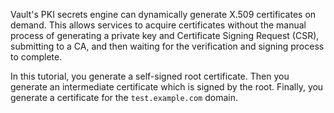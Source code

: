 Vault's PKI secrets engine can dynamically generate X.509 certificates on
demand. This allows services to acquire certificates without the manual process
of generating a private key and Certificate Signing Request (CSR), submitting to
a CA, and then waiting for the verification and signing process to complete.

In this tutorial, you generate a self-signed root certificate. Then you generate
an intermediate certificate which is signed by the root. Finally, you generate a
certificate for the `test.example.com` domain.
